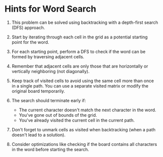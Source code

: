 # Hints for Word Search

1. This problem can be solved using backtracking with a depth-first search (DFS) approach.

2. Start by iterating through each cell in the grid as a potential starting point for the word.

3. For each starting point, perform a DFS to check if the word can be formed by traversing adjacent cells.

4. Remember that adjacent cells are only those that are horizontally or vertically neighboring (not diagonally).

5. Keep track of visited cells to avoid using the same cell more than once in a single path. You can use a separate visited matrix or modify the original board temporarily.

6. The search should terminate early if:
   - The current character doesn't match the next character in the word.
   - You've gone out of bounds of the grid.
   - You've already visited the current cell in the current path.

7. Don't forget to unmark cells as visited when backtracking (when a path doesn't lead to a solution).

8. Consider optimizations like checking if the board contains all characters in the word before starting the search.
